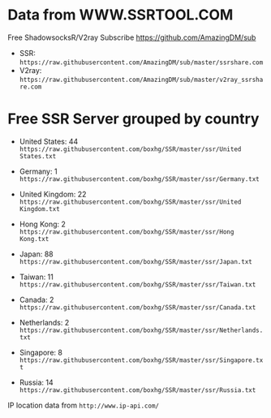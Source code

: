 # Data from WWW.SSRTOOL.COM

Free ShadowsocksR/V2ray Subscribe https://github.com/AmazingDM/sub
- SSR: `https://raw.githubusercontent.com/AmazingDM/sub/master/ssrshare.com`
- V2ray: `https://raw.githubusercontent.com/AmazingDM/sub/master/v2ray_ssrshare.com`

# Free SSR Server grouped by country
- United States: 44 
`https://raw.githubusercontent.com/boxhg/SSR/master/ssr/United States.txt`

- Germany: 1 
`https://raw.githubusercontent.com/boxhg/SSR/master/ssr/Germany.txt`

- United Kingdom: 22 
`https://raw.githubusercontent.com/boxhg/SSR/master/ssr/United Kingdom.txt`

- Hong Kong: 2 
`https://raw.githubusercontent.com/boxhg/SSR/master/ssr/Hong Kong.txt`

- Japan: 88 
`https://raw.githubusercontent.com/boxhg/SSR/master/ssr/Japan.txt`

- Taiwan: 11 
`https://raw.githubusercontent.com/boxhg/SSR/master/ssr/Taiwan.txt`

- Canada: 2 
`https://raw.githubusercontent.com/boxhg/SSR/master/ssr/Canada.txt`

- Netherlands: 2 
`https://raw.githubusercontent.com/boxhg/SSR/master/ssr/Netherlands.txt`

- Singapore: 8 
`https://raw.githubusercontent.com/boxhg/SSR/master/ssr/Singapore.txt`

- Russia: 14 
`https://raw.githubusercontent.com/boxhg/SSR/master/ssr/Russia.txt`



IP location data from `http://www.ip-api.com/`